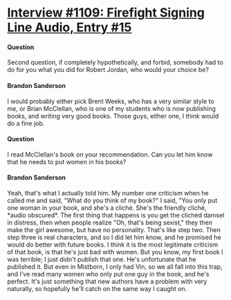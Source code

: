 # [Interview #1109: Firefight Signing Line Audio, Entry #15](https://www.theoryland.com/intvmain.php?i=1109#15)

#### Question

Second question, if completely hypothetically, and forbid, somebody had to do for you what you did for Robert Jordan, who would your choice be?

#### Brandon Sanderson

I would probably either pick Brent Weeks, who has a very similar style to me, or Brian McClellan, who is one of my students who is now publishing books, and writing very good books. Those guys, either one, I think would do a fine job.

#### Question

I read McClellan's book on your recommendation. Can you let him know that he needs to put women in his books?

#### Brandon Sanderson

Yeah, that's what I actually told him. My number one criticism when he called me and said, "What do you think of my book?" I said, "You only put one woman in your book, and she's a cliché. She's the friendly cliché, \*audio obscured\*. The first thing that happens is you get the clichéd damsel in distress, then when people realize "Oh, that's being sexist," they then make the girl awesome, but have no personality. That's like step two. Then step three is real characters, and so I did let him know, and he promised he would do better with future books. I think it is the most legitimate criticism of that book, is that he's just bad with women. But you know, my first book I was terrible; I just didn't publish that one. He's unfortunate that he published it. But even in Mistborn, I only had Vin, so we all fall into this trap, and I've read many women who only put one guy in the book, and he's perfect. It's just something that new authors have a problem with very naturally, so hopefully he'll catch on the same way I caught on.

